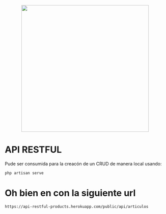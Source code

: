 <p align="center"><a href="https://laravel.com" target="_blank"><img src="https://raw.githubusercontent.com/laravel/art/master/logo-lockup/5%20SVG/2%20CMYK/1%20Full%20Color/laravel-logolockup-cmyk-red.svg" width="400"></a></p>

# API RESTFUL

Pude ser consumida para la creacón de un CRUD de manera local usando:

```
php artisan serve
```

# Oh bien en con la siguiente url

```
https://api-restful-products.herokuapp.com/public/api/articulos

```

